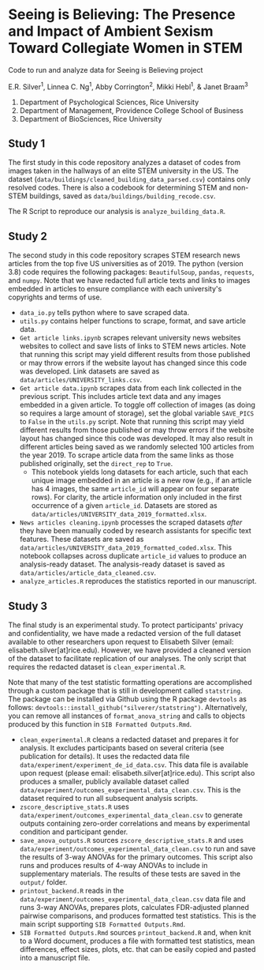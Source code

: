 # Seeing is Believing: The Presence and Impact of Ambient Sexism Toward Collegiate Women in STEM
 Code to run and analyze data for Seeing is Believing project

E.R. Silver<sup>1</sup>, Linnea C. Ng<sup>1</sup>, Abby Corrington<sup>2</sup>, Mikki Hebl<sup>1</sup>, & Janet Braam<sup>3</sup>

1. Department of Psychological Sciences, Rice University
2. Department of Management, Providence College School of Business
3. Department of BioSciences, Rice University

## Study 1

The first study in this code repository analyzes a dataset of codes from images taken in the hallways of an elite STEM university in the US. The dataset (`data/buildings/cleaned_building_data_parsed.csv`) contains only resolved codes. There is also a codebook for determining STEM and non-STEM buildings, saved as `data/buildings/building_recode.csv`.

The R Script to reproduce our analysis is `analyze_building_data.R`.

## Study 2

The second study in this code repository scrapes STEM research news articles from the top five US universities as of 2019. The python (version 3.8) code requires the following packages: `BeautifulSoup`, `pandas`, `requests`, and `numpy`. Note that we have redacted full article texts and links to images embedded in articles to ensure compliance with each university's copyrights and terms of use. 

* `data_io.py` tells python where to save scraped data. 
* `utils.py` contains helper functions to scrape, format, and save article data.
* `Get article links.ipynb` scrapes relevant university news websites websites to collect and save lists of links to STEM news articles. Note that running this script may yield different results from those published or may throw errors if the website layout has changed since this code was developed. Link datasets are saved as `data/articles/UNIVERSITY_links.csv`. 
* `Get article data.ipynb` scrapes data from each link collected in the previous script. This includes article text data and any images embedded in a given article. To toggle off collection of images (as doing so requires a large amount of storage), set the global variable `SAVE_PICS` to `False` in the `utils.py` script. Note that running this script may yield different results from those published or may throw errors if the website layout has changed since this code was developed. It may also result in different articles being saved as we randomly selected 100 articles from the year 2019. To scrape article data from the same links as those published originally, set the `direct_rep` to `True`. 
  * This notebook yields long datasets for each article, such that each unique image embedded in an article is a new row (e.g., if an article has 4 images, the same `article_id` will appear on four separate rows). For clarity, the article information only included in the first occurrence of a given `article_id`. Datasets are stored as `data/articles/UNIVERSITY_data_2019_formatted.xlsx`. 
* `News articles cleaning.ipynb` processes the scraped datasets _after_ they have been manually coded by research assistants for specific text features. These datasets are saved as `data/articles/UNIVERSITY_data_2019_formatted_coded.xlsx`. This notebook collapses across duplicate `article_id` values to produce an analysis-ready dataset. The analysis-ready dataset is saved as `data/articles/article_data_cleaned.csv`.
* `analyze_articles.R` reproduces the statistics reported in our manuscript. 


## Study 3

The final study is an experimental study. To protect participants' privacy and confidentiality, we have made a redacted version of the full dataset available to other researchers upon request to Elisabeth Silver (email: elisabeth.silver[at]rice.edu). However, we have provided a cleaned version of the dataset to facilitate replication of our analyses. The only script that requires the redacted dataset is `clean_experimental.R`.

Note that many of the test statistic formatting operations are accomplished through a custom package that is still in development called `statstring`. The package can be installed via Github using the R package `devtools` as follows: `devtools::install_github("silverer/statstring")`. Alternatively, you can remove all instances of `format_anova_string` and calls to objects produced by this function in `SIB Formatted Outputs.Rmd`. 

* `clean_experimental.R` cleans a redacted dataset and prepares it for analysis. It excludes participants based on several criteria (see publication for details). It uses the redacted data file `data/experiment/experiment_de_id_data.csv`. This data file is available upon request (please email: elisabeth.silver[at]rice.edu). This script also produces a smaller, publicly available dataset called `data/experiment/outcomes_experimental_data_clean.csv`. This is the dataset required to run all subsequent analysis scripts.
* `zscore_descriptive_stats.R` uses `data/experiment/outcomes_experimental_data_clean.csv` to generate outputs containing zero-order correlations and means by experimental condition and participant gender. 
* `save_anova_outputs.R` sources `zscore_descriptive_stats.R` and uses `data/experiment/outcomes_experimental_data_clean.csv` to run and save the results of 3-way ANOVAs for the primary outcomes. This script also runs and produces results of 4-way ANOVAs to include in supplementary materials. The results of these tests are saved in the `output/` folder. 
* `printout_backend.R` reads in the `data/experiment/outcomes_experimental_data_clean.csv` data file and runs 3-way ANOVAs, prepares plots, calculates FDR-adjusted planned pairwise comparisons, and produces formatted test statistics. This is the main script supporting `SIB Formatted Outputs.Rmd`.
* `SIB Formatted Outputs.Rmd` sources `printout_backend.R` and, when knit to a Word document, produces a file with formatted test statistics, mean differences, effect sizes, plots, etc. that can be easily copied and pasted into a manuscript file. 


